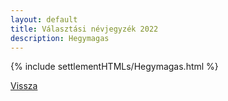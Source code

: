 ```yaml
---
layout: default
title: Választási névjegyzék 2022
description: Hegymagas
---
```


{% include settlementHTMLs/Hegymagas.html %}

[Vissza](./)